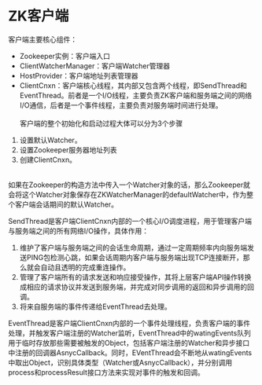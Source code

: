 ZK客户端
=====
客户端主要核心组件：
- Zookeeper实例：客户端入口
- ClientWatcherManager：客户端Watcher管理器
- HostProvider：客户端地址列表管理器
- ClientCnxn：客户端核心线程，其内部又包含两个线程，即SendThread和EventThread。前者是一个I/O线程，主要负责ZK客户端和服务端之间的网络I/O通信，后者是一个事件线程，主要负责对服务端时间进行处理。
<br><br>
客户端的整个初始化和启动过程大体可以分为3个步骤
1. 设置默认Watcher。
2. 设置Zookeeper服务器地址列表
3. 创建ClientCnxn。
<br>
如果在Zookeeper的构造方法中传入一个Watcher对象的话，那么Zookeeper就会将这个Watcher对象保存在ZKWatcherManager的defaultWatcher中，作为整个客户端会话期间的默认Watcher。

SendThread是客户端ClientCnxn内部的一个核心I/O调度进程，用于管理客户端与服务端之间的所有网络I/O操作，具体作用：
1. 维护了客户端与服务端之间的会话生命周期，通过一定周期频率内向服务端发送PING包检测心跳，如果会话周期内客户端与服务端出现TCP连接断开，那么就会自动且透明的完成重连操作。
2. 管理了客户端所有的请求发送和响应接受操作，其将上层客户端API操作转换成相应的请求协议并发送到服务端，并完成对同步调用的返回和异步调用的回调。
3. 将来自服务端的事件传递给EventThread去处理。

EventThread是客户端ClientCnxn内部的一个事件处理线程，负责客户端的事件处理，并触发客户端注册的Watcher监听，EventThread中的watingEvents队列用于临时存放那些需要被触发的Object，包括客户端注册的Watcher和异步接口中注册的回调器AsnycCallback。同时，EVentThread会不断地从watingEvents中取出Object，识别具体类型（Watcher或AsnycCallback），并分别调用process和processResult接口方法来实现对事件的触发和回调。
